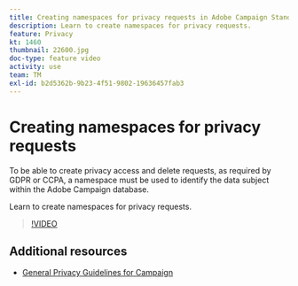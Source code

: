 ```yaml
---
title: Creating namespaces for privacy requests in Adobe Campaign Standard (ACS)
description: Learn to create namespaces for privacy requests.
feature: Privacy
kt: 1460
thumbnail: 22600.jpg
doc-type: feature video
activity: use
team: TM
exl-id: b2d5362b-9b23-4f51-9802-19636457fab3
---
```

# Creating namespaces for privacy requests

To be able to create privacy access and delete requests, as required by GDPR or CCPA, a namespace must be used to identify the data subject within the Adobe Campaign database.

Learn to create namespaces for privacy requests.

>[!VIDEO](https://video.tv.adobe.com/v/22600?quality=12)

## Additional resources

* [General Privacy Guidelines for Campaign](https://experienceleague.adobe.com/docs/campaign-classic/using/getting-started/privacy/privacy-management.html?lang=en#getting-started)
